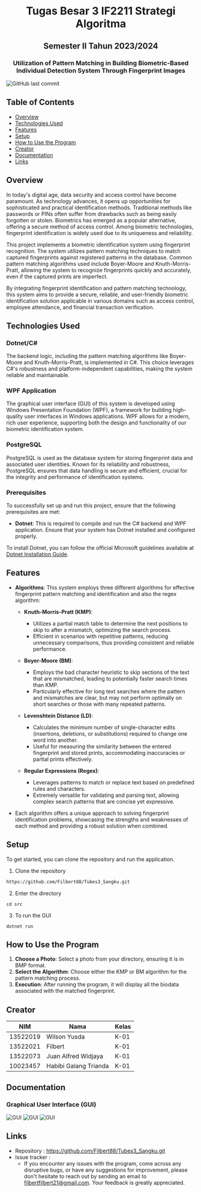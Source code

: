 
<h1 align="center">Tugas Besar 3 IF2211 Strategi Algoritma</h1>
<h2 align="center">Semester II Tahun 2023/2024</h2>
<h3 align="center">Utilization of Pattern Matching in Building Biometric-Based Individual Detection System Through Fingerprint Images</h3>

![GitHub last commit](https://img.shields.io/github/last-commit/Filbert88/Tubes3_Sangku)

## Table of Contents
* [Overview](#Overview)
* [Technologies Used](#technologies-used)
* [Features](#features)
* [Setup](#setup)
* [How to Use the Program](#how-to-use-program)
* [Creator](#creator)
* [Documentation](#documentation)
* [Links](#links)

## Overview
In today's digital age, data security and access control have become paramount. As technology advances, it opens up opportunities for sophisticated and practical identification methods. Traditional methods like passwords or PINs often suffer from drawbacks such as being easily forgotten or stolen. Biometrics has emerged as a popular alternative, offering a secure method of access control. Among biometric technologies, fingerprint identification is widely used due to its uniqueness and reliability.

This project implements a biometric identification system using fingerprint recognition. The system utilizes pattern matching techniques to match captured fingerprints against registered patterns in the database. Common pattern matching algorithms used include Boyer-Moore and Knuth-Morris-Pratt, allowing the system to recognize fingerprints quickly and accurately, even if the captured prints are imperfect.

By integrating fingerprint identification and pattern matching technology, this system aims to provide a secure, reliable, and user-friendly biometric identification solution applicable in various domains such as access control, employee attendance, and financial transaction verification.

## Technologies Used
### Dotnet/C#
The backend logic, including the pattern matching algorithms like Boyer-Moore and Knuth-Morris-Pratt, is implemented in C#. This choice leverages C#'s robustness and platform-independent capabilities, making the system reliable and maintainable.

### WPF Application
The graphical user interface (GUI) of this system is developed using Windows Presentation Foundation (WPF), a framework for building high-quality user interfaces in Windows applications. WPF allows for a modern, rich user experience, supporting both the design and functionality of our biometric identification system.

### PostgreSQL
PostgreSQL is used as the database system for storing fingerprint data and associated user identities. Known for its reliability and robustness, PostgreSQL ensures that data handling is secure and efficient, crucial for the integrity and performance of identification systems.

### Prerequisites
To successfully set up and run this project, ensure that the following prerequisites are met:
- **Dotnet**: This is required to compile and run the C# backend and WPF application. Ensure that your system has Dotnet installed and configured properly.

To install Dotnet, you can follow the official Microsoft guidelines available at [Dotnet Installation Guide](https://dotnet.microsoft.com/en-us/download).

## Features
- **Algorithms**: This system employs three different algorithms for effective fingerprint pattern matching and identification and also the regex algorithm:
  - **Knuth-Morris-Pratt (KMP)**:
    - Utilizes a partial match table to determine the next positions to skip to after a mismatch, optimizing the search process.
    - Efficient in scenarios with repetitive patterns, reducing unnecessary comparisons, thus providing consistent and reliable performance.

  - **Boyer-Moore (BM)**:
    - Employs the bad character heuristic to skip sections of the text that are mismatched, leading to potentially faster search times than KMP.
    - Particularly effective for long text searches where the pattern and mismatches are clear, but may not perform optimally on short searches or those with many repeated patterns.

  - **Levenshtein Distance (LD)**:
    - Calculates the minimum number of single-character edits (insertions, deletions, or substitutions) required to change one word into another.
    - Useful for measuring the similarity between the entered fingerprint and stored prints, accommodating inaccuracies or partial prints effectively.

  - **Regular Expressions (Regex)**:
    - Leverages patterns to match or replace text based on predefined rules and characters.
    - Extremely versatile for validating and parsing text, allowing complex search patterns that are concise yet expressive.
    
- Each algorithm offers a unique approach to solving fingerprint identification problems, showcasing the strengths and weaknesses of each method and providing a robust solution when combined.

## Setup
To get started, you can clone the repository and run the application.

1. Clone the repository
```bash
https://github.com/Filbert88/Tubes3_Sangku.git
``` 
2. Enter the directory
```
cd src
```

3. To run the GUI
```
dotnet run
```

## How to Use the Program
1. **Choose a Photo**: Select a photo from your directory, ensuring it is in BMP format.
2. **Select the Algorithm**: Choose either the KMP or BM algorithm for the pattern matching process.
3. **Execution**: After running the program, it will display all the biodata associated with the matched fingerprint.
  
## Creator
| NIM      | Nama    | Kelas |
| -------- | ------- | ----- |
| 13522019 | Wilson Yusda | K-01  |
| 13522021 | Filbert | K-01  |
| 13522073 | Juan Alfred Widjaya | K-01  |
| 10023457 | Habibi Galang Trianda | K-01  |

## Documentation
### Graphical User Interface (GUI)
![GUI](./test/img/1.png)
![GUI](./test/img/2.png)
![GUI](./test/img/3.png)

## Links
- Repository : https://github.com/Filbert88/Tubes3_Sangku.git
- Issue tracker :
  - If you encounter any issues with the program, come across any disruptive bugs, or have any suggestions for improvement, please don't hesitate to reach out by sending an email to filbertfilbert21@gmail.com. Your feedback is greatly appreciated.
